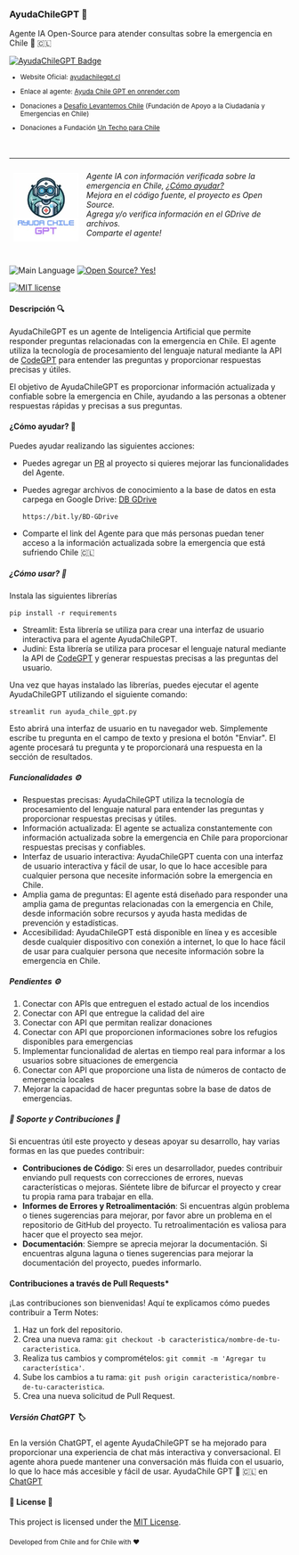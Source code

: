 ### AyudaChileGPT 🤖
Agente IA Open-Source para atender consultas sobre la emergencia en Chile 🚨 🇨🇱

[![AyudaChileGPT Badge](https://custom-icon-badges.demolab.com/badge/AyudaChileGPT-blue.svg?logo=ayudachilegpt4&logoColor=white&style=plastic)](#)

<sub>
  
- Website Oficial: [ayudachilegpt.cl](http://ayudachilegpt.cl/)

- Enlace al agente:  [Ayuda Chile GPT en onrender.com](https://ayuda-chile-gpt.onrender.com/)

- Donaciones a [Desafío Levantemos Chile](https://desafiolevantemoschile.org/) (Fundación de Apoyo a la Ciudadanía y Emergencias en Chile)

- Donaciones a Fundación [Un Techo para Chile](https://cl.techo.org/)

</sub>
<br>

<!--
<img width="977" alt="Captura de pantalla 2024-02-04 a las 08 36 41" src="https://github.com/davila7/AyudaChileGPT/assets/6216945/16cdfa24-6cd9-41df-821a-66a34bd874ad">
-->


| ![Logo](/assets/logo_v2_square.jpg) | <h6>Agente IA con información verificada sobre la emergencia en Chile, [¿Cómo ayudar?](#c%C3%B3mo-ayudar-)<br> Mejora en el código fuente, el proyecto es Open Source. <br> Agrega y/o verifica información en el GDrive de archivos. <br> Comparte el agente!</h6> |
| :--- | :--- |



![Main Language](https://img.shields.io/github/languages/top/davila7/AyudaChileGPT.svg?style=flat&color=blue)
[![Open Source? Yes!](https://badgen.net/badge/Open%20Source%20%3F/Yes%21/blue?icon=github)](https://github.com/Naereen/badges/)

[![MIT license](https://img.shields.io/badge/License-MIT-blue.svg)](https://lbesson.mit-license.org/)

#### Descripción 🔍

AyudaChileGPT es un agente de Inteligencia Artificial que permite responder preguntas relacionadas con la emergencia en Chile. El agente utiliza la tecnología de procesamiento del lenguaje natural mediante la API de 
[CodeGPT](https://developers.codegpt.co) para entender las preguntas y proporcionar respuestas precisas y útiles.

El objetivo de AyudaChileGPT es proporcionar información actualizada y confiable sobre la emergencia en Chile, ayudando a las personas a obtener respuestas rápidas y precisas a sus preguntas.


#### ¿Cómo ayudar? 🚀
Puedes ayudar realizando las siguientes acciones:

- Puedes agregar un [PR](#contribuciones-a-trav%C3%A9s-de-pull-requests) al proyecto si quieres mejorar las funcionalidades del Agente.
- Puedes agregar archivos de conocimiento a la base de datos en esta carpega en Google Drive: [DB GDrive](https://bit.ly/BD-GDrive)
  
  ```
  https://bit.ly/BD-GDrive
  ```
  
- Comparte el link del Agente para que más personas puedan tener acceso a la información actualizada sobre la emergencia que está sufriendo Chile 🇨🇱

##### ¿Cómo usar? 🤔

Instala las siguientes librerías
```
pip install -r requirements
```

- Streamlit: Esta librería se utiliza para crear una interfaz de usuario interactiva para el agente AyudaChileGPT.
- Judini: Esta librería se utiliza para procesar el lenguaje natural mediante la API de [CodeGPT](https://developers.codegpt.co) y generar respuestas precisas a las preguntas del usuario.

Una vez que hayas instalado las librerías, puedes ejecutar el agente AyudaChileGPT utilizando el siguiente comando:

```
streamlit run ayuda_chile_gpt.py
```

Esto abrirá una interfaz de usuario en tu navegador web. Simplemente escribe tu pregunta en el campo de texto y presiona el botón "Enviar". El agente procesará tu pregunta y te proporcionará una respuesta en la sección de resultados.

##### Funcionalidades ⚙️

- Respuestas precisas: AyudaChileGPT utiliza la tecnología de procesamiento del lenguaje natural para entender las preguntas y proporcionar respuestas precisas y útiles.
- Información actualizada: El agente se actualiza constantemente con información actualizada sobre la emergencia en Chile para proporcionar respuestas precisas y confiables.
- Interfaz de usuario interactiva: AyudaChileGPT cuenta con una interfaz de usuario interactiva y fácil de usar, lo que lo hace accesible para cualquier persona que necesite información sobre la emergencia en Chile.
- Amplia gama de preguntas: El agente está diseñado para responder una amplia gama de preguntas relacionadas con la emergencia en Chile, desde información sobre recursos y ayuda hasta medidas de prevención y estadísticas.
- Accesibilidad: AyudaChileGPT está disponible en línea y es accesible desde cualquier dispositivo con conexión a internet, lo que lo hace fácil de usar para cualquier persona que necesite información sobre la emergencia en Chile.

##### Pendientes ⚙️

1. Conectar con APIs que entreguen el estado actual de los incendios
2. Conectar con API que entregue la calidad del aire
3. Conectar con API que permitan realizar donaciones
4. Conectar con API que proporcionen informaciones sobre los refugios disponibles para emergencias
5. Implementar funcionalidad de alertas en tiempo real para informar a los usuarios sobre situaciones de emergencia
6. Conectar con API que proporcione una lista de números de contacto de emergencia locales
7. Mejorar la capacidad de hacer preguntas sobre la base de datos de emergencias.

##### 🤝 Soporte y Contribuciones 🤝

Si encuentras útil este proyecto y deseas apoyar su desarrollo, hay varias formas en las que puedes contribuir:

- **Contribuciones de Código**: Si eres un desarrollador, puedes contribuir enviando pull requests con correcciones de errores, nuevas características o mejoras. Siéntete libre de bifurcar el proyecto y crear tu propia rama para trabajar en ella.
- **Informes de Errores y Retroalimentación**: Si encuentras algún problema o tienes sugerencias para mejorar, por favor abre un problema en el repositorio de GitHub del proyecto. Tu retroalimentación es valiosa para hacer que el proyecto sea mejor.
- **Documentación**: Siempre se aprecia mejorar la documentación. Si encuentras alguna laguna o tienes sugerencias para mejorar la documentación del proyecto, puedes informarlo.

#### Contribuciones a través de Pull Requests*

¡Las contribuciones son bienvenidas! Aquí te explicamos cómo puedes contribuir a Term Notes:

1. Haz un fork del repositorio.
2. Crea una nueva rama: `git checkout -b caracteristica/nombre-de-tu-caracteristica`.
3. Realiza tus cambios y compromételos: `git commit -m 'Agregar tu característica'`.
4. Sube los cambios a tu rama: `git push origin caracteristica/nombre-de-tu-caracteristica`.
5. Crea una nueva solicitud de Pull Request.


##### Versión ChatGPT 🏷️
En la versión ChatGPT, el agente AyudaChileGPT se ha mejorado para proporcionar una experiencia de chat más interactiva y conversacional. El agente ahora puede mantener una conversación más fluida con el usuario, lo que lo hace más accesible y fácil de usar.
AyudaChile GPT 🤖 🇨🇱 en [ChatGPT](https://chat.openai.com/g/g-G3TvxWdjN-ayudachile-gpt)


#### 📄 License 📄

This project is licensed under the [MIT License](LICENSE).

<sub>Developed from Chile and for Chile with :heart:</sub>


